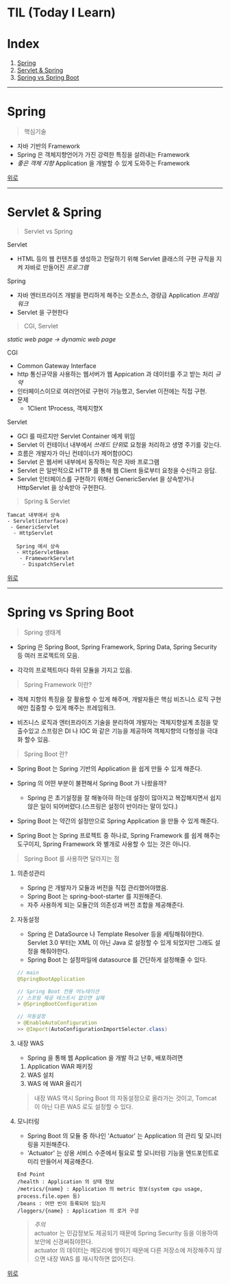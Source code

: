 <div id="til" />

# TIL (Today I Learn)
# Index
1. [Spring](#spring)
2. [Servlet & Spring](#servlet-&-spring)
3. [Spring vs Spring Boot](#spring-vs-spring-boot)

***
# Spring
> 핵심기술

- 자바 기반의 Framework
- Spring 은 객체지향언어가 가진 강력한 특징을 살려내는 Framework
- *좋은 객체 지향* Application 을 개발할 수 있게 도와주는 Framework


[위로](#til)
***
# Servlet & Spring
> Servlet vs Spring

Servlet
- HTML 등의 웹 컨텐츠를 생성하고 전달하기 위해 Servlet 클래스의 구현 규칙을 지켜 자바로 만들어진
*프로그램*

Spring
- 자바 엔터프라이즈 개발을 편리하게 해주는 오픈소스, 경량급 Application *프레임워크*
- Servlet 을 구현한다

> CGI, Servlet

*static web page -> dynamic web page*

CGI
- Common Gateway Interface
- http 통신규약을 사용하는 웹서버가 웹 Appication 과 데이터를 주고 받는 처리 *규약*
- 인터페이스이므로 여러언어로 구현이 가능했고, Servlet 이전에는 직접 구현.
- 문제
    - 1Client 1Process, 객체지향X

Servlet
- GCI 를 따르지만 Servlet Container 에게 위임
- Servlet 이 컨테이너 내부에서 *쓰레드 단위*로 요청을 처리하고 생명 주기를 갖는다.
- 흐름은 개발자가 아닌 컨테이너가 제어함(IOC)
- Servlet 은 웹서버 내부에서 동작하는 작은 자바 프로그램
- Servlet 은 일반적으로 HTTP 를 통해 웹 Client 들로부터 요청을 수신하고 응답.
- Servlet 인터페이스를 구현하기 위해선 GenericServlet 을 상속받거나 HttpServlet 을 상속받아 구현한다.

> Spring & Servlet
```
Tamcat 내부에서 상속
- Servlet(interface)
 - GenericServlet
  - HttpServlet
   
   Spring 에서 상속
   - HttpServletBean
    - FrameworkServlet
     - DispatchServlet
```

[위로](#til)
***
# Spring vs Spring Boot

> Spring 생태계

- Spring 은 Spring Boot, Spring Framework, Spring Data, Spring Security 등 여러 프로젝트의 모음.

- 각각의 프로젝트마다 하위 모듈을 가지고 있음.

> Spring Framework 이란?

- 객체 지향의 특징을 잘 활용할 수 있게 해주며, 개발자들은 핵심 비즈니스 로직 구현에만 집중할 수 있게 해주는 프레임워크.

- 비즈니스 로직과 엔터프라이즈 기술을 분리하여 개발자는 객체지향설계 초점을 맞출수있고 스프링은 DI 나 IOC 와 같은 기능을 제공하여 객체지향의 다형성을 극대화 할수 있음.

> Spring Boot 란?

- Spring Boot 는 Spring 기반의 Application 을 쉽게 만들 수 있게 해준다.

- Spring 의 어떤 부분이 불편해서 Spring Boot 가 나왔을까?
    * Spring 은 초기설정을 잘 해놓아햐 하는데 설정이 많아지고 복잡해지면서 쉽지 않은 일이 되어버렸다.(스프링은 설정이 반이라는 말이 있다.)

- Spring Boot 는 약간의 설정만으로 Spring Application 을 만들 수 있게 해준다.

- Spring Boot 는 Spring 프로젝트 중 하나로, Spring Framework 를 쉽게 해주는 도구이지, Spring Framework 와 별개로 사용할 수 있는 것은 아니다.

> Spring Boot 를 사용하면 달라지는 점
1. 의존성관리
    - Spring 은 개발자가 모듈과 버전을 직접 관리했어야했음.
    - Spring Boot 는 spring-boot-starter 를 지원해준다.
    - 자주 사용하게 되는 모듈간의 의존성과 버전 조합을 제공해준다.
2. 자동설정
    - Spring 은 DataSource 나 Template Resolver 등을 세팅해줘야한다. Servlet 3.0 부터는 XML 이 아닌 Java 로 설정할 수 있게 되었지만 그래도 설정을 해줘야한다.
    - Spring Boot 는 설정파일에 datasource 를 간단하게 설정해줄 수 있다.
    
    ```java
    // main
    @SpringBootApplication

    // Spring Boot 전용 어노테이션
    // 스프링 제공 테스트시 없으면 실패
    > @SpringBootConfiguration

    // 자동설정
    > @EnableAutoConfiguration
    >> @Import(AutoConfigurationImportSelector.class)
    ```

3. 내장 WAS
    - Spring 을 통해 웹 Application 을 개발 하고 난후, 배포하려면
    1. Application WAR 패키징
    2. WAS 설치
    3. WAS 에 WAR 올리기
    > 내장 WAS 역시 Spring Boot 의 자동설정으로 올라가는 것이고, Tomcat 이 아닌 다른 WAS 로도 설정할 수 있다. 
4. 모니터링
    - Spring Boot 의 모듈 중 하나인 'Actuator' 는 Application 의 관리 및 모니터링을 지원해준다.
    - 'Actuator' 는 상용 서비스 수준에서 필요로 할 모니터링 기능을 엔드포인트로 미리 만들어서 제공해준다.
    ```
    End Point
    /health : Application 의 상태 정보
    /metrics/{name} : Application 의 metric 정보(system cpu usage, process.file.open 등)
    /beans : 어떤 빈이 등록되어 있는지
    /loggers/{name} : Application 의 로거 구성
    ```
    > *주의*<br>
    actuator 는 민감정보도 제공되기 때문에 Spring Security 등을 이용하여 보안에 신경써줘야한다.<br>
    actuator 의 데이터는 메모리에 쌓이기 때문에 다른 저장소에 저장해주지 않으면 내장 WAS 를 재시작하면 없어진다. 

[위로](#til)